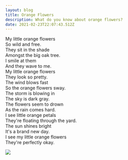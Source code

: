 ```yaml
---
layout: blog
title: Orange Flowers
description: What do you know about orange flowers?
date: 2021-02-23T22:07:43.512Z
---
```

My little orange flowers\
So wild and free.\
They sit in the shade\
Amongst the big oak tree.\
I smile at them\
And they wave to me.\
My little orange flowers\
They look so pretty.\
The wind blows fast\
So the orange flowers sway.\
The storm is blowing in\
The sky is dark gray.\
The flowers seem to drown\
As the rain comes hard.\
I see little orange petals\
They're floating through the yard.\
The sun shines bright\
It's a brand new day.\
I see my little orange flowers\
They're perfectly okay.

![](/images/uploads/orange-flowers.jpg)